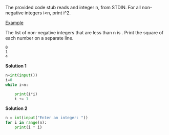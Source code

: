 The provided code stub reads and integer n, from STDIN. For all non-negative integers i<n, print i^2.

[Example](https://www.hackerrank.com/challenges/python-loops/problem?isFullScreen=true)<br>

The list of non-negative integers that are less than n is  . Print the square of each number on a separate line.<br>
```
0
1
4
```
**Solution 1**


```python
n=int(input())
i=0
while i<n:

    print(i*i)
    i += 1
```
**Solution 2**
```python
n = int(input("Enter an integer: "))
for i in range(n):
    print(i * i)
```
